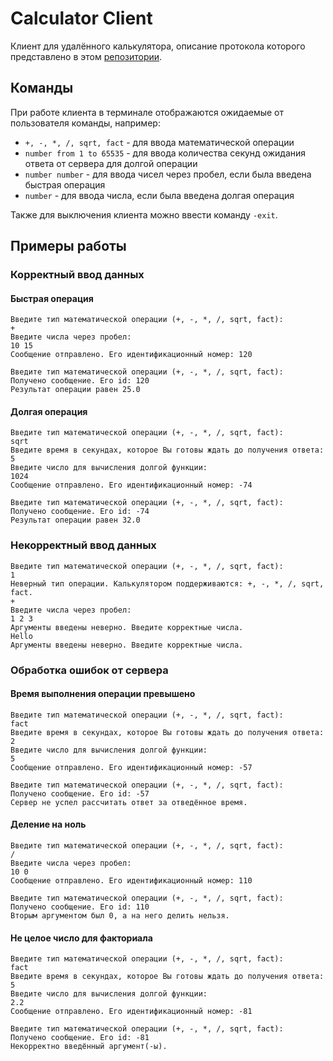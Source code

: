 # Calculator Client

Клиент для удалённого калькулятора, описание протокола которого представлено в этом [репозитории](https://github.com/Daniil1380/CalculatorPackage).

## Команды

При работе клиента в терминале отображаются ожидаемые от пользователя команды, например:

- `+, -, *, /, sqrt, fact` - для ввода математической операции
- `number from 1 to 65535` - для ввода количества секунд ожидания ответа от сервера для долгой операции
- `number number` - для ввода чисел через пробел, если была введена быстрая операция
- `number` - для ввода числа, если была введена долгая операция

Также для выключения клиента можно ввести команду `-exit`.

## Примеры работы

### Корректный ввод данных

#### Быстрая операция

```
Введите тип математической операции (+, -, *, /, sqrt, fact):
+
Введите числа через пробел:
10 15
Сообщение отправлено. Его идентификационный номер: 120

Введите тип математической операции (+, -, *, /, sqrt, fact):
Получено сообщение. Его id: 120
Результат операции равен 25.0
```

#### Долгая операция

```
Введите тип математической операции (+, -, *, /, sqrt, fact):
sqrt
Введите время в секундах, которое Вы готовы ждать до получения ответа:
5
Введите число для вычисления долгой функции:
1024
Сообщение отправлено. Его идентификационный номер: -74

Введите тип математической операции (+, -, *, /, sqrt, fact):
Получено сообщение. Его id: -74
Результат операции равен 32.0
```

### Некорректный ввод данных

```
Введите тип математической операции (+, -, *, /, sqrt, fact):
1
Неверный тип операции. Калькулятором поддерживаются: +, -, *, /, sqrt, fact.
+
Введите числа через пробел:
1 2 3
Аргументы введены неверно. Введите корректные числа.
Hello
Аргументы введены неверно. Введите корректные числа.
```

### Обработка ошибок от сервера

#### Время выполнения операции превышено

```
Введите тип математической операции (+, -, *, /, sqrt, fact):
fact
Введите время в секундах, которое Вы готовы ждать до получения ответа:
2
Введите число для вычисления долгой функции:
5
Сообщение отправлено. Его идентификационный номер: -57

Введите тип математической операции (+, -, *, /, sqrt, fact):
Получено сообщение. Его id: -57
Сервер не успел рассчитать ответ за отведённое время.
```

#### Деление на ноль

```
Введите тип математической операции (+, -, *, /, sqrt, fact):
/
Введите числа через пробел:
10 0
Сообщение отправлено. Его идентификационный номер: 110

Введите тип математической операции (+, -, *, /, sqrt, fact):
Получено сообщение. Его id: 110
Вторым аргументом был 0, а на него делить нельзя.
```

#### Не целое число для факториала

```
Введите тип математической операции (+, -, *, /, sqrt, fact):
fact
Введите время в секундах, которое Вы готовы ждать до получения ответа:
5
Введите число для вычисления долгой функции:
2.2
Сообщение отправлено. Его идентификационный номер: -81

Введите тип математической операции (+, -, *, /, sqrt, fact):
Получено сообщение. Его id: -81
Некорректно введённый аргумент(-ы).
```

